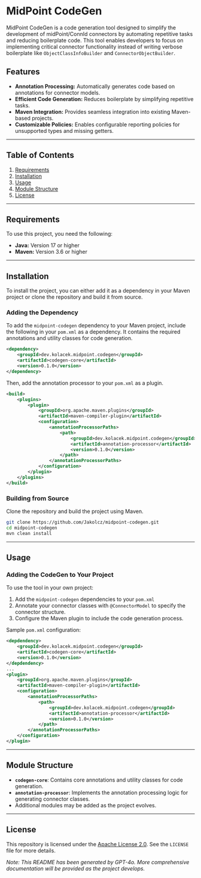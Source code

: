 # MidPoint CodeGen

MidPoint CodeGen is a code generation tool designed to simplify the development of midPoint/ConnId connectors by automating repetitive tasks and reducing boilerplate code. This tool enables developers to focus on implementing critical connector functionality instead of writing verbose boilerplate like `ObjectClassInfoBuilder` and `ConnectorObjectBuilder`.

## Features
- **Annotation Processing:** Automatically generates code based on annotations for connector models.
- **Efficient Code Generation:** Reduces boilerplate by simplifying repetitive tasks.
- **Maven Integration:** Provides seamless integration into existing Maven-based projects.
- **Customizable Policies:** Enables configurable reporting policies for unsupported types and missing getters.

---

## Table of Contents
1. [Requirements](#requirements)
2. [Installation](#installation)
3. [Usage](#usage)
4. [Module Structure](#module-structure)
5. [License](#license)

---

## Requirements
To use this project, you need the following:
- **Java:** Version 17 or higher
- **Maven:** Version 3.6 or higher

---

## Installation
To install the project, you can either add it as a dependency in your Maven project or clone the repository and build it from source.

### Adding the Dependency
To add the `midpoint-codegen` dependency to your Maven project, include the following in your `pom.xml` as a dependency.
It contains the required annotations and utility classes for code generation.

```xml
<dependency>
    <groupId>dev.kolacek.midpoint.codegen</groupId>
    <artifactId>codegen-core</artifactId>
    <version>0.1.0</version>
</dependency>
```

Then, add the annotation processor to your `pom.xml` as a plugin.

```xml
<build>
    <plugins>
        <plugin>
            <groupId>org.apache.maven.plugins</groupId>
            <artifactId>maven-compiler-plugin</artifactId>
            <configuration>
                <annotationProcessorPaths>
                    <path>
                        <groupId>dev.kolacek.midpoint.codegen</groupId>
                        <artifactId>annotation-processor</artifactId>
                        <version>0.1.0</version>
                    </path>
                </annotationProcessorPaths>
            </configuration>
        </plugin>
    </plugins>
</build>
```

### Building from Source
Clone the repository and build the project using Maven.

```bash
git clone https://github.com/Jakolcz/midpoint-codegen.git
cd midpoint-codegen
mvn clean install
```

---

## Usage
### Adding the CodeGen to Your Project
To use the tool in your own project:
1. Add the `midpoint-codegen` dependencies to your `pom.xml`
2. Annotate your connector classes with `@ConnectorModel` to specify the connector structure.
3. Configure the Maven plugin to include the code generation process.

Sample `pom.xml` configuration:
```xml
<depdendency>
    <groupId>dev.kolacek.midpoint.codegen</groupId>
    <artifactId>codegen-core</artifactId>
    <version>0.1.0</version>
</depdendency>
...
<plugin>
    <groupId>org.apache.maven.plugins</groupId>
    <artifactId>maven-compiler-plugin</artifactId>
    <configuration>
        <annotationProcessorPaths>
            <path>
                <groupId>dev.kolacek.midpoint.codegen</groupId>
                <artifactId>annotation-processor</artifactId>
                <version>0.1.0</version>
            </path>
        </annotationProcessorPaths>
    </configuration>
</plugin>
```

---

## Module Structure
- **`codegen-core`**: Contains core annotations and utility classes for code generation.
- **`annotation-processor`**: Implements the annotation processing logic for generating connector classes.
- Additional modules may be added as the project evolves.

---

## License
This repository is licensed under the [Apache License 2.0](LICENSE). See the `LICENSE` file for more details.

*Note: This README has been generated by GPT-4o. More comprehensive documentation will be provided as the project develops.*